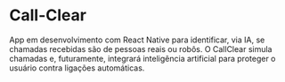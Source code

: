 # Call-Clear
App em desenvolvimento com React Native para identificar, via IA, se chamadas recebidas são de pessoas reais ou robôs. O CallClear simula chamadas e, futuramente, integrará inteligência artificial para proteger o usuário contra ligações automáticas.
